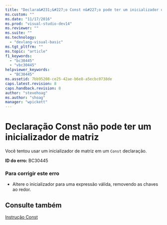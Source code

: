 ```yaml
---
title: "Declara&#231;&#227;o Const n&#227;o pode ter um inicializador de matriz | Microsoft Docs"
ms.custom: ""
ms.date: "11/17/2016"
ms.prod: "visual-studio-dev14"
ms.reviewer: ""
ms.suite: ""
ms.technology: 
  - "devlang-visual-basic"
ms.tgt_pltfrm: ""
ms.topic: "article"
f1_keywords: 
  - "bc30445"
  - "vbc30445"
helpviewer_keywords: 
  - "BC30445"
ms.assetid: 7bb95208-ce25-42ae-b6e8-a5ecbc0738de
caps.latest.revision: 8
caps.handback.revision: 8
author: "stevehoag"
ms.author: "shoag"
manager: "wpickett"
---
```

# Declara&#231;&#227;o Const n&#227;o pode ter um inicializador de matriz
Você tentou usar um inicializador de matriz em um `Const` declaração.  
  
 **ID do erro:** BC30445  
  
### Para corrigir este erro  
  
-   Altere o inicializador para uma expressão válida, removendo as chaves ao redor.  
  
## Consulte também  
 [Instrução Const](../../visual-basic/language-reference/statements/const-statement.md)